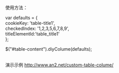 <html lang="en">
  <head>
    <meta charset="utf-8">
  </head>
<body>
使用方法：<br>

var defaults = {    <br>
	cookieKey: 'table-title1',    <br>
	checkedIndex: '1,2,3,5,6,7,8,9',<br>
	titleElementId:'table_title1'   <br>
}; <br>


$("#table-content").diyColume(defaults);<br>

<br>演示示例 <a href="http://www.an2.net/custom-table-colume/" target="_blank">http://www.an2.net/custom-table-colume/</a>
</body>
</html>